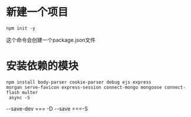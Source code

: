 # 新建一个项目
```
npm init -y
```
这个命令会创建一个package.json文件

# 安装依赖的模块
```
npm install body-parser cookie-parser debug ejs express
morgan serve-favicon express-session connect-mongo mongoose connect-flash multer
 async -S
```

--save-dev === -D
--save ===-S













